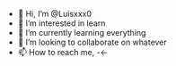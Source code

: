- 👋 Hi, I’m @Luisxxx0
- 👀 I’m interested in learn
- 🌱 I’m currently learning everything 
- 💞️ I’m looking to collaborate on whatever
- 📫 How to reach me, -<- 

<!---
Luisxxx0/Luisxxx0 is a ✨ special ✨ repository because its `README.md` (this file) appears on your GitHub profile.
You can click the Preview link to take a look at your changes.
--->
